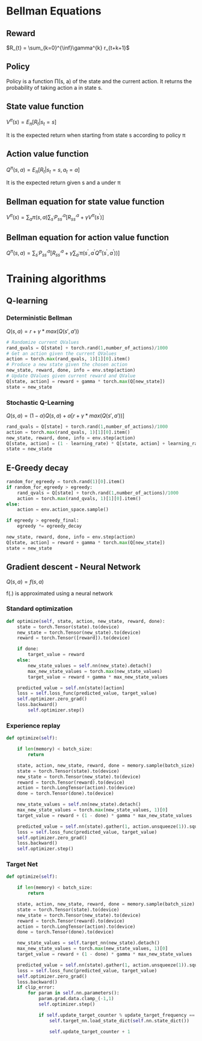 # Bellman Equations



## Reward

$R_{t} = \sum_{k=0}^{\inf}\gamma^{k} r_{t+k+1}$

## Policy

Policy is a function Π(s, a) of the state and the current action. It returns the probability of taking action a in state s.


## State value function

$V^{\pi}(s) = E_{\pi}[R_{t}|s_{t} = s]$

It is the expected return when starting from state s according to policy π

## Action value function

$Q^{\pi}(s,a) = E_{\pi}[R_{t}|s_{t}=s, a_{t}=a]$

It is the expected return given s and a under π

## Bellman equation for state value function 

$V^{\pi}(s) = \sum_{a}\pi(s,a)\sum_{s^{'}}P_{ss^{'}}^{a}[R_{ss^{'}}^{a}+\gamma V^{\pi}(s^{'})]$

## Bellman equation for action value function

$Q^{\pi}(s,a)=\sum_{s^{'}}P_{ss^{'}}^{a}[R_{ss^{'}}^{a}+\gamma \sum_{a^{'}}\pi(s^{'},a^{'}Q^{\pi}(s^{'},a^{'}))]$

# Training algorithms

## Q-learning

### Deterministic Bellman

$Q(s,a) = r + \gamma * max(Q(s',a'))$

```python
# Randomize current QValues
rand_qvals = Q[state] + torch.rand(1,number_of_actions)/1000
# Get an action given the current QValues
action = torch.max(rand_qvals, 1)[1][0].item()
# Produce a new state given the chosen action
new_state, reward, done, info = env.step(action)
# Update QValues given current reward and QValue
Q[state, action] = reward + gamma * torch.max(Q[new_state])
state = new_state

```

### Stochastic Q-Learning

$Q(s,a) = (1-\alpha) Q(s,a) + \alpha[r + \gamma * max(Q(s',a'))]$

```python
rand_qvals = Q[state] + torch.rand(1,number_of_actions)/1000
action = torch.max(rand_qvals, 1)[1][0].item()
new_state, reward, done, info = env.step(action)
Q[state, action] = (1 - learning_rate) * Q[state, action] + learning_rate * (reward + gamma * torch.max(Q[new_state]))
state = new_state
```



## E-Greedy decay

```python
random_for_egreedy = torch.rand(1)[0].item()
if random_for_egreedy > egreedy:
    rand_qvals = Q[state] + torch.rand(1,number_of_actions)/1000
    action = torch.max(rand_qvals, 1)[1][0].item()
else:
    action = env.action_space.sample()

if egreedy > egreedy_final:
    egreedy *= egreedy_decay

new_state, reward, done, info = env.step(action)
Q[state, action] = reward + gamma * torch.max(Q[new_state])
state = new_state
```



## Gradient descent - Neural Network

$Q(s,a) = f(s,a)$

f(.) is approximated using a neural network

### Standard optimization

```python
def optimize(self, state, action, new_state, reward, done):
	state = torch.Tensor(state).to(device)
	new_state = torch.Tensor(new_state).to(device)
	reward = torch.Tensor([reward]).to(device)

	if done:
		target_value = reward
	else:
		new_state_values = self.nn(new_state).detach()
		max_new_state_values = torch.max(new_state_values)
		target_value = reward + gamma * max_new_state_values

	predicted_value = self.nn(state)[action]
	loss = self.loss_func(predicted_value, target_value)
	self.optimizer.zero_grad()
	loss.backward()
        self.optimizer.step()
```



### Experience replay

```python
def optimize(self):

    if len(memory) < batch_size:
        return

    state, action, new_state, reward, done = memory.sample(batch_size)
    state = torch.Tensor(state).to(device)
    new_state = torch.Tensor(new_state).to(device)
    reward = torch.Tensor(reward).to(device)
    action = torch.LongTensor(action).to(device)
    done = torch.Tensor(done).to(device)

    new_state_values = self.nn(new_state).detach()
    max_new_state_values = torch.max(new_state_values, 1)[0]
    target_value = reward + (1 - done) * gamma * max_new_state_values

    predicted_value = self.nn(state).gather(1, action.unsqueeze(1)).squeeze(1)
    loss = self.loss_func(predicted_value, target_value)
    self.optimizer.zero_grad()
    loss.backward()
    self.optimizer.step()
```



### Target Net

```python
def optimize(self):

    if len(memory) < batch_size:
        return

    state, action, new_state, reward, done = memory.sample(batch_size)
    state = torch.Tensor(state).to(device)
    new_state = torch.Tensor(new_state).to(device)
    reward = torch.Tensor(reward).to(device)
    action = torch.LongTensor(action).to(device)
    done = torch.Tensor(done).to(device)

    new_state_values = self.target_nn(new_state).detach()
    max_new_state_values = torch.max(new_state_values, 1)[0]
    target_value = reward + (1 - done) * gamma * max_new_state_values

    predicted_value = self.nn(state).gather(1, action.unsqueeze(1)).squeeze(1)
    loss = self.loss_func(predicted_value, target_value)
    self.optimizer.zero_grad()
    loss.backward()
    if clip_error:
        for param in self.nn.parameters():
            param.grad.data.clamp_(-1,1)
            self.optimizer.step()

            if self.update_target_counter % update_target_frequency == 0:
                self.target_nn.load_state_dict(self.nn.state_dict())

                self.update_target_counter + 1
```

